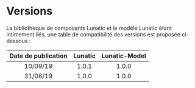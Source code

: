 # Versions

La bibliothèque de composants Lunatic et le modèle Lunatic étant intimement liés, une table de compatibilité des versions est proposée ci-dessous :

| Date de publication | Lunatic | Lunatic-Model |
| :-----------------: | :-----: | :-----------: |
|      10/09/19       |  1.0.1  |     1.0.0     |
|      31/08/19       |  1.0.0  |     1.0.0     |

